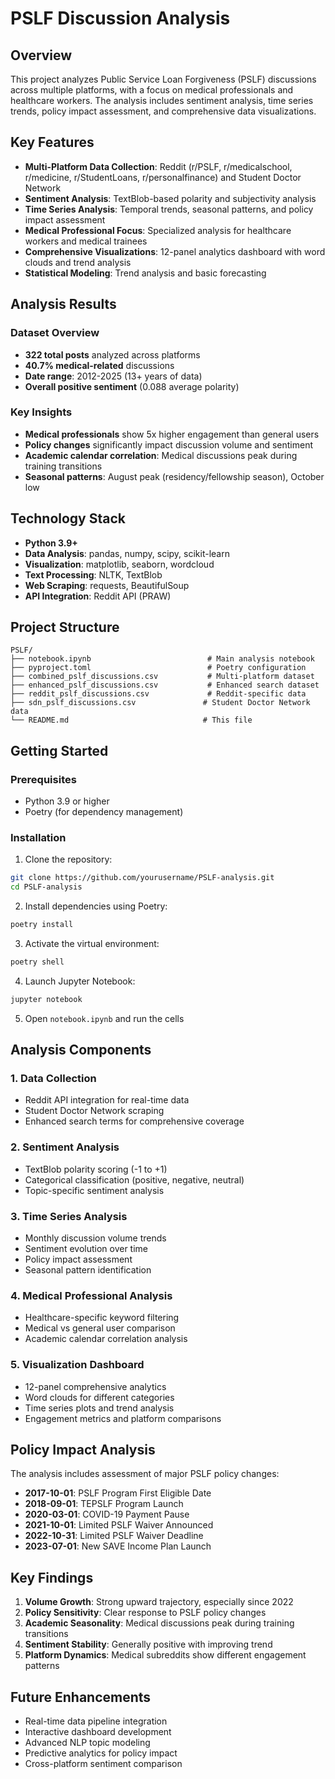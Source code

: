# PSLF Discussion Analysis

## Overview

This project analyzes Public Service Loan Forgiveness (PSLF) discussions across multiple platforms, with a focus on medical professionals and healthcare workers. The analysis includes sentiment analysis, time series trends, policy impact assessment, and comprehensive data visualizations.

## Key Features

- **Multi-Platform Data Collection**: Reddit (r/PSLF, r/medicalschool, r/medicine, r/StudentLoans, r/personalfinance) and Student Doctor Network
- **Sentiment Analysis**: TextBlob-based polarity and subjectivity analysis
- **Time Series Analysis**: Temporal trends, seasonal patterns, and policy impact assessment
- **Medical Professional Focus**: Specialized analysis for healthcare workers and medical trainees
- **Comprehensive Visualizations**: 12-panel analytics dashboard with word clouds and trend analysis
- **Statistical Modeling**: Trend analysis and basic forecasting

## Analysis Results

### Dataset Overview
- **322 total posts** analyzed across platforms
- **40.7% medical-related** discussions
- **Date range**: 2012-2025 (13+ years of data)
- **Overall positive sentiment** (0.088 average polarity)

### Key Insights
- **Medical professionals** show 5x higher engagement than general users
- **Policy changes** significantly impact discussion volume and sentiment
- **Academic calendar correlation**: Medical discussions peak during training transitions
- **Seasonal patterns**: August peak (residency/fellowship season), October low

##  Technology Stack

- **Python 3.9+**
- **Data Analysis**: pandas, numpy, scipy, scikit-learn
- **Visualization**: matplotlib, seaborn, wordcloud
- **Text Processing**: NLTK, TextBlob
- **Web Scraping**: requests, BeautifulSoup
- **API Integration**: Reddit API (PRAW)

## Project Structure

```
PSLF/
├── notebook.ipynb                          # Main analysis notebook
├── pyproject.toml                          # Poetry configuration
├── combined_pslf_discussions.csv           # Multi-platform dataset
├── enhanced_pslf_discussions.csv           # Enhanced search dataset
├── reddit_pslf_discussions.csv             # Reddit-specific data
├── sdn_pslf_discussions.csv               # Student Doctor Network data
└── README.md                              # This file
```

## Getting Started

### Prerequisites
- Python 3.9 or higher
- Poetry (for dependency management)

### Installation

1. Clone the repository:
```bash
git clone https://github.com/yourusername/PSLF-analysis.git
cd PSLF-analysis
```

2. Install dependencies using Poetry:
```bash
poetry install
```

3. Activate the virtual environment:
```bash
poetry shell
```

4. Launch Jupyter Notebook:
```bash
jupyter notebook
```

5. Open `notebook.ipynb` and run the cells

## Analysis Components

### 1. Data Collection
- Reddit API integration for real-time data
- Student Doctor Network scraping
- Enhanced search terms for comprehensive coverage

### 2. Sentiment Analysis
- TextBlob polarity scoring (-1 to +1)
- Categorical classification (positive, negative, neutral)
- Topic-specific sentiment analysis

### 3. Time Series Analysis
- Monthly discussion volume trends
- Sentiment evolution over time
- Policy impact assessment
- Seasonal pattern identification

### 4. Medical Professional Analysis
- Healthcare-specific keyword filtering
- Medical vs general user comparison
- Academic calendar correlation analysis

### 5. Visualization Dashboard
- 12-panel comprehensive analytics
- Word clouds for different categories
- Time series plots and trend analysis
- Engagement metrics and platform comparisons

## Policy Impact Analysis

The analysis includes assessment of major PSLF policy changes:
- **2017-10-01**: PSLF Program First Eligible Date
- **2018-09-01**: TEPSLF Program Launch
- **2020-03-01**: COVID-19 Payment Pause
- **2021-10-01**: Limited PSLF Waiver Announced
- **2022-10-31**: Limited PSLF Waiver Deadline
- **2023-07-01**: New SAVE Income Plan Launch

## Key Findings

1. **Volume Growth**: Strong upward trajectory, especially since 2022
2. **Policy Sensitivity**: Clear response to PSLF policy changes
3. **Academic Seasonality**: Medical discussions peak during training transitions
4. **Sentiment Stability**: Generally positive with improving trend
5. **Platform Dynamics**: Medical subreddits show different engagement patterns

## Future Enhancements

- Real-time data pipeline integration
- Interactive dashboard development
- Advanced NLP topic modeling
- Predictive analytics for policy impact
- Cross-platform sentiment comparison
